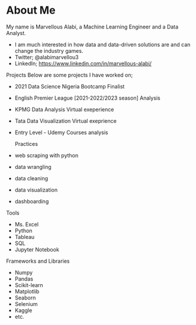# About Me

My name is Marvellous Alabi, a Machine Learning Engineer and a Data Analyst.
- I am much interested in how data and data-driven solutions are and can change the industry games.
- Twitter; @alabimarvellou3
- LinkedIn; https://www.linkedin.com/in/marvellous-alabi/

Projects
Below are some projects I have worked on;
- 2021 Data Science Nigeria Bootcamp Finalist
- English Premier League [2021-2022/2023 season] Analysis
- KPMG Data Analysis Virtual exeperience
- Tata Data Visualization Virtual exeprience
- Entry Level - Udemy Courses analysis


  Practices
- web scraping with python
- data wrangling
- data cleaning
- data visualization
- dashboarding

Tools
- Ms. Excel
- Python
- Tableau
- SQL
- Jupyter Notebook

Frameworks and Libraries
- Numpy
- Pandas
- Scikit-learn
- Matplotlib
- Seaborn
- Selenium
- Kaggle
- etc.
